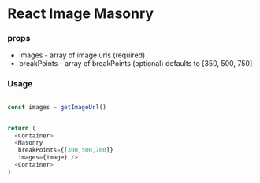 # React Image Masonry


### props

* images      - array of image urls (required)
* breakPoints - array of breakPoints (optional) defaults to [350, 500, 750]


### Usage 

```js

const images = getImageUrl()


return (
  <Container>
  <Masonry 
   breakPoints={[300,500,700]}
   images={image} />
  <Container>
)


```


